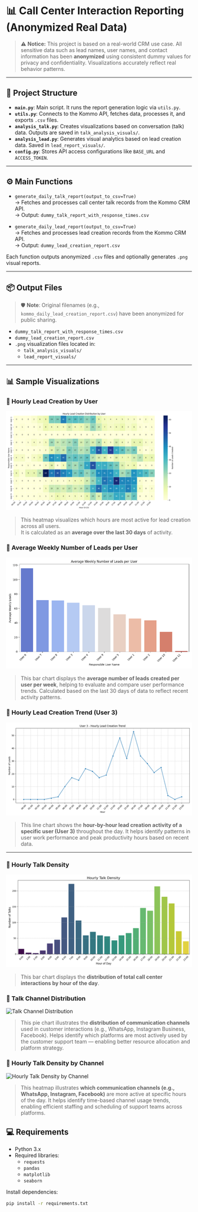 # 📊 Call Center Interaction Reporting (Anonymized Real Data)

> ⚠️ **Notice:** This project is based on a real-world CRM use case. All sensitive data such as lead names, user names, and contact information has been **anonymized** using consistent dummy values for privacy and confidentiality. Visualizations accurately reflect real behavior patterns.

---

## 📁 Project Structure

- **`main.py`**: Main script. It runs the report generation logic via `utils.py`.
- **`utils.py`**: Connects to the Kommo API, fetches data, processes it, and exports `.csv` files.
- **`analysis_talk.py`**: Creates visualizations based on conversation (talk) data. Outputs are saved in `talk_analysis_visuals/`.
- **`analysis_lead.py`**: Generates visual analytics based on lead creation data. Saved in `lead_report_visuals/`.
- **`config.py`**: Stores API access configurations like `BASE_URL` and `ACCESS_TOKEN`.

---

## ⚙️ Main Functions

- `generate_daily_talk_report(output_to_csv=True)`  
  → Fetches and processes call center talk records from the Kommo CRM API.  
  → Output: `dummy_talk_report_with_response_times.csv`

- `generate_daily_lead_report(output_to_csv=True)`  
  → Fetches and processes lead creation records from the Kommo CRM API.  
  → Output: `dummy_lead_creation_report.csv`

Each function outputs anonymized `.csv` files and optionally generates `.png` visual reports.

---

## 📦 Output Files

> 🛡️ **Note**: Original filenames (e.g., `kommo_daily_lead_creation_report.csv`) have been anonymized for public sharing.

- `dummy_talk_report_with_response_times.csv`  
- `dummy_lead_creation_report.csv`  
- `.png` visualization files located in:
  - `talk_analysis_visuals/`
  - `lead_report_visuals/`

---

## 📊 Sample Visualizations

### 🔹 Hourly Lead Creation by User  
![Hourly Lead Creation Heatmap](./lead_report_visuals/user_hourly_lead_creation_heatmap.png)

> This heatmap visualizes which hours are most active for lead creation across all users.  
> It is calculated as an **average over the last 30 days** of activity.

### 🔹 Average Weekly Number of Leads per User   
![Weekly Average Leads per User](./lead_report_visuals/user_average_weekly_leads.png)

> This bar chart displays the **average number of leads created per user per week**, helping to evaluate and compare user performance trends.
> Calculated based on the last 30 days of data to reflect recent activity patterns.

### 🔹 Hourly Lead Creation Trend (User 3)
![Hourly Trend - User 3](./lead_report_visuals/User_3_hourly_lead_trend.png)

> This line chart shows the **hour-by-hour lead creation activity of a specific user (User 3)** throughout the day.
> It helps identify patterns in user work performance and peak productivity hours based on recent data.

---

### 🔹 Hourly Talk Density
![Hourly Talk Density](./talk_analysis_visuals/hourly_talk_density.png)

> This bar chart displays the **distribution of total call center interactions by hour of the day**.

### 🔹 Talk Channel Distribution
![Talk Channel Distribution](./talk_analysis_visuals/talk_channel_distribution.png)

> This pie chart illustrates the **distribution of communication channels** used in customer interactions (e.g., WhatsApp, Instagram Business, Facebook).
> Helps identify which platforms are most actively used by the customer support team — enabling better resource allocation and platform strategy.
 
### 🔹 Hourly Talk Density by Channel
![Hourly Talk Density by Channel](./talk_analysis_visuals/hourly_talk_density_by_channel.png)

> This heatmap illustrates **which communication channels (e.g., WhatsApp, Instagram, Facebook)** are more active at specific hours of the day.
> It helps identify time-based channel usage trends, enabling efficient staffing and scheduling of support teams across platforms.

## 💻 Requirements

- Python 3.x  
- Required libraries:
  - `requests`
  - `pandas`
  - `matplotlib`
  - `seaborn`

Install dependencies:

```bash
pip install -r requirements.txt
